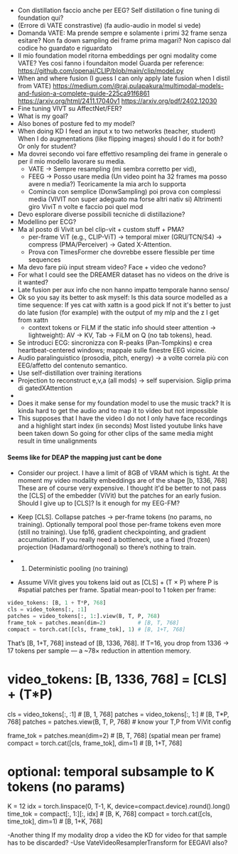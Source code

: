 - Con distillation faccio anche per EEG? Self distillation o fine tuning di foundation qui?
- (Errore di VATE constrastive) (fa audio-audio in model si vede)
- Domanda VATE: Ma prende sempre e solamente i primi 32 frame senza esitare?
  Non fa down sampling dei frame prima magari? Non capisco dal codice ho guardato e riguardato
- Il mio foundation model ritorna embeddings per ogni modality come VATE? Yes cosi fanno i foundaiton model
  Guarda per reference: https://github.com/openai/CLIP/blob/main/clip/model.py
- When and where fusion (I guess I can only apply late fusion when I distil from VATE)
  https://medium.com/@raj.pulapakura/multimodal-models-and-fusion-a-complete-guide-225ca91f6861
  https://arxiv.org/html/2411.17040v1
  https://arxiv.org/pdf/2402.12030
- Fine tuning VIVT su AffectNet/FER?
- What is my goal?
- Also bones of posture fed to my model?
- When doing KD I feed an input x to two networks (teacher, student) When I do augmentations (like flipping images)
  should I do it for both? Or only for student?
- Ma dovrei secondo voi fare effettivo resampling dei frame in generale o per il mio modello lavorare su media.
    - VATE -> Sempre resampling (mi sembra corretto per vid),
    - FEEG -> Posso usare media (Un video point ha 32 frames ma posso avere n media?) Teoricamente la mia arch lo
      supporta
    - Comincia con semplice (DonwSampling) poi prova con complessi media (VIVIT non super adeguato ma forse altri nativ si)
      Altrimenti giro ViviT n volte e faccio poi quel mod
- Devo esplorare diverse possibili tecniche di distillazione?
- Modellino per ECG?
- Ma al posto di Vivit un bel clip-vit + custom stuff + PMA?
  - per-frame ViT (e.g., CLIP-ViT) → temporal mixer (GRU/TCN/S4) → compress (PMA/Perceiver) → Gated X-Attention.
  - Prova con TimesFormer che dovrebbe essere flessible per time sequences
- Ma devo fare più input stream video? Face + video che vedono?
- For what I could see the DREAMER dataset has no videos on the drive is it wanted?
- Late fusion per aux info che non hanno impatto temporale hanno senso/
- Ok so you say its better to ask myself: Is this data source modelled as a time sequence: If yes cat with xattn is a good pick If not it's better to just do late fusion (for example) with the output of my mlp and the z I get from xattn
  - context tokens or FiLM if the static info should steer attention -> lightweight): AV → KV, Tab → FiLM on Q (no tab tokens), head.
- Se introduci ECG: sincronizza con R-peaks (Pan-Tompkins) e crea heartbeat-centered windows; mappale sulle finestre EEG vicine.
- Audio paralinguistico (prosodia, pitch, energy) → a volte correla più con EEG/affetto del contenuto semantico.
- Use self-distillation over training iterations
- Projection to reconstruct e,v,a (all mods) -> self supervision. Siglip prima di gatedXAttention
- 
- Does it make sense for my foundation model to use the music track? It is kinda hard to get the audio and to map it to video but not impossible
- This supposes that I have the video I do not I only have face recordings and a highlight start index (in seconds) Most listed youtube links have been taken down So going for other clips of the same media might result in time unalignments
#### Seems like for DEAP the mapping just cant be done

- Consider our project. I have a limit of 8GB of VRAM which is tight. At the moment my video modality embeddings are of the shape [b, 1336, 768] These are of course very expensive. I thought it'd be better to not pass the [CLS] of the embedder (ViVit) but the patches for an early fusion. Should I give up to [CLS]? Is it enough for my EEG-FM?
- Keep [CLS]. 
Collapse patches → per-frame tokens (no params, no training).
Optionally temporal pool those per-frame tokens even more (still no training).
Use fp16, gradient checkpointing, and gradient accumulation.
If you really need a bottleneck, use a fixed (frozen) projection (Hadamard/orthogonal) so there’s nothing to train.
- 1) Deterministic pooling (no training)

- Assume ViVit gives you tokens laid out as [CLS] + (T × P) where P is #spatial patches per frame.
Spatial mean-pool to 1 token per frame:
```py
video_tokens: [B, 1 + T*P, 768]
cls = video_tokens[:, :1]
patches = video_tokens[:, 1:].view(B, T, P, 768)
frame_tok = patches.mean(dim=2)          # [B, T, 768]
compact = torch.cat([cls, frame_tok], 1) # [B, 1+T, 768]
```
That’s [B, 1+T, 768] instead of [B, 1336, 768].
If T=16, you drop from 1336 → 17 tokens per sample — a ~78× reduction in attention memory.

# video_tokens: [B, 1336, 768] = [CLS] + (T*P)
cls = video_tokens[:, :1]                     # [B, 1, 768]
patches = video_tokens[:, 1:]                 # [B, T*P, 768]
patches = patches.view(B, T, P, 768)          # know your T,P from ViVit config

frame_tok = patches.mean(dim=2)               # [B, T, 768]  (spatial mean per frame)
compact = torch.cat([cls, frame_tok], dim=1)  # [B, 1+T, 768]

# optional: temporal subsample to K tokens (no params)
K = 12
idx = torch.linspace(0, T-1, K, device=compact.device).round().long()
time_tok = compact[:, 1:][:, idx]             # [B, K, 768]
compact = torch.cat([cls, time_tok], dim=1)   # [B, 1+K, 768]


-Another thing If my modality drop a video the KD for video for that sample has to be discarded?
-Use VateVideoResamplerTransform for EEGAVI also?

